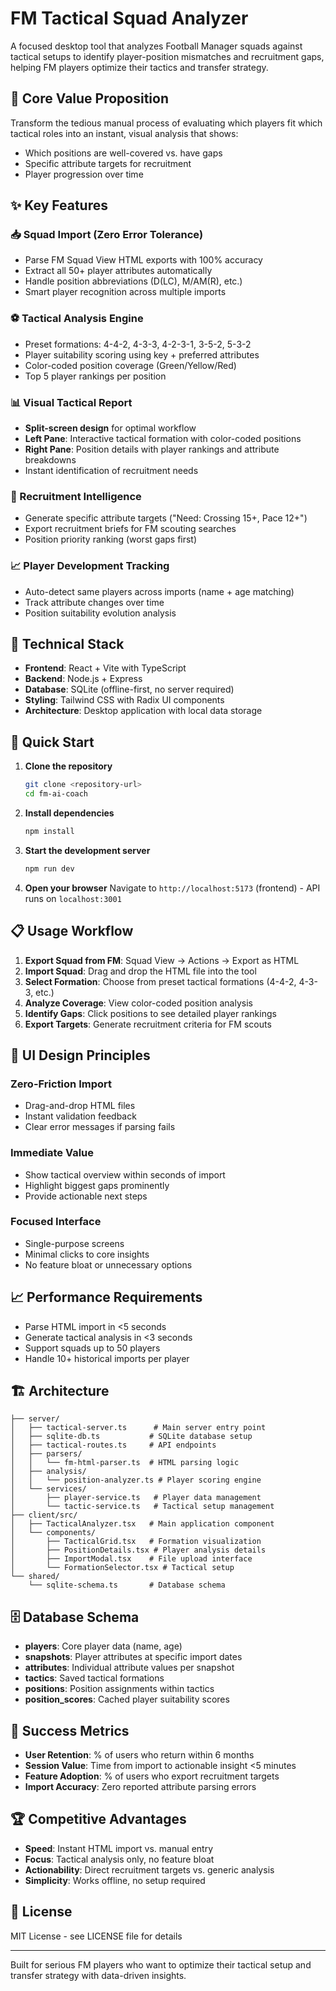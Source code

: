 # FM Tactical Squad Analyzer

A focused desktop tool that analyzes Football Manager squads against tactical setups to identify player-position mismatches and recruitment gaps, helping FM players optimize their tactics and transfer strategy.

## 🎯 Core Value Proposition

Transform the tedious manual process of evaluating which players fit which tactical roles into an instant, visual analysis that shows:
- Which positions are well-covered vs. have gaps
- Specific attribute targets for recruitment  
- Player progression over time

## ✨ Key Features

### 📥 Squad Import (Zero Error Tolerance)
- Parse FM Squad View HTML exports with 100% accuracy
- Extract all 50+ player attributes automatically
- Handle position abbreviations (D(LC), M/AM(R), etc.)
- Smart player recognition across multiple imports

### ⚽ Tactical Analysis Engine
- Preset formations: 4-4-2, 4-3-3, 4-2-3-1, 3-5-2, 5-3-2
- Player suitability scoring using key + preferred attributes
- Color-coded position coverage (Green/Yellow/Red)
- Top 5 player rankings per position

### 📊 Visual Tactical Report  
- **Split-screen design** for optimal workflow
- **Left Pane**: Interactive tactical formation with color-coded positions
- **Right Pane**: Position details with player rankings and attribute breakdowns
- Instant identification of recruitment needs

### 🎯 Recruitment Intelligence
- Generate specific attribute targets ("Need: Crossing 15+, Pace 12+")
- Export recruitment briefs for FM scouting searches
- Position priority ranking (worst gaps first)

### 📈 Player Development Tracking
- Auto-detect same players across imports (name + age matching)
- Track attribute changes over time
- Position suitability evolution analysis

## 🔧 Technical Stack

- **Frontend**: React + Vite with TypeScript
- **Backend**: Node.js + Express
- **Database**: SQLite (offline-first, no server required)
- **Styling**: Tailwind CSS with Radix UI components
- **Architecture**: Desktop application with local data storage

## 🚀 Quick Start

1. **Clone the repository**
   ```bash
   git clone <repository-url>
   cd fm-ai-coach
   ```

2. **Install dependencies**
   ```bash
   npm install
   ```

3. **Start the development server**
   ```bash
   npm run dev
   ```

4. **Open your browser**
   Navigate to `http://localhost:5173` (frontend) - API runs on `localhost:3001`

## 📋 Usage Workflow

1. **Export Squad from FM**: Squad View → Actions → Export as HTML
2. **Import Squad**: Drag and drop the HTML file into the tool
3. **Select Formation**: Choose from preset tactical formations (4-4-2, 4-3-3, etc.)
4. **Analyze Coverage**: View color-coded position analysis
5. **Identify Gaps**: Click positions to see detailed player rankings
6. **Export Targets**: Generate recruitment criteria for FM scouts

## 🎨 UI Design Principles

### Zero-Friction Import
- Drag-and-drop HTML files
- Instant validation feedback
- Clear error messages if parsing fails

### Immediate Value
- Show tactical overview within seconds of import
- Highlight biggest gaps prominently  
- Provide actionable next steps

### Focused Interface
- Single-purpose screens
- Minimal clicks to core insights
- No feature bloat or unnecessary options

## 📈 Performance Requirements

- Parse HTML import in <5 seconds
- Generate tactical analysis in <3 seconds
- Support squads up to 50 players
- Handle 10+ historical imports per player

## 🏗️ Architecture

```
├── server/
│   ├── tactical-server.ts      # Main server entry point
│   ├── sqlite-db.ts           # SQLite database setup
│   ├── tactical-routes.ts     # API endpoints
│   ├── parsers/
│   │   └── fm-html-parser.ts  # HTML parsing logic
│   ├── analysis/
│   │   └── position-analyzer.ts # Player scoring engine
│   └── services/
│       ├── player-service.ts   # Player data management
│       └── tactic-service.ts   # Tactical setup management
├── client/src/
│   ├── TacticalAnalyzer.tsx   # Main application component
│   └── components/
│       ├── TacticalGrid.tsx   # Formation visualization
│       ├── PositionDetails.tsx # Player analysis details
│       ├── ImportModal.tsx    # File upload interface
│       └── FormationSelector.tsx # Tactical setup
└── shared/
    └── sqlite-schema.ts       # Database schema
```

## 🗄️ Database Schema

- **players**: Core player data (name, age)
- **snapshots**: Player attributes at specific import dates
- **attributes**: Individual attribute values per snapshot
- **tactics**: Saved tactical formations
- **positions**: Position assignments within tactics
- **position_scores**: Cached player suitability scores

## 🎯 Success Metrics

- **User Retention**: % of users who return within 6 months
- **Session Value**: Time from import to actionable insight <5 minutes
- **Feature Adoption**: % of users who export recruitment targets
- **Import Accuracy**: Zero reported attribute parsing errors

## 🏆 Competitive Advantages

- **Speed**: Instant HTML import vs. manual entry
- **Focus**: Tactical analysis only, no feature bloat
- **Actionability**: Direct recruitment targets vs. generic analysis  
- **Simplicity**: Works offline, no setup required

## 📜 License

MIT License - see LICENSE file for details

---

Built for serious FM players who want to optimize their tactical setup and transfer strategy with data-driven insights.